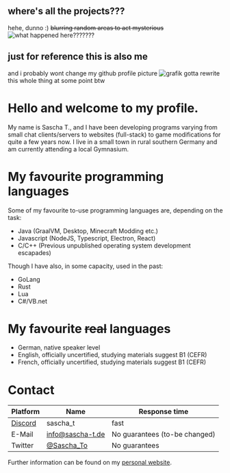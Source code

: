 ## where's all the projects???
hehe, dunno :) ~~blurring random areas to act mysterious~~
![what happened here???????](https://github.com/Sascha-T/Sascha-T/assets/16324266/9f42fd6e-41b3-4702-9aad-3bd576cfdf5b)

## just for reference this is also me
and i probably wont change my github profile picture
![grafik](https://github.com/Sascha-T/Sascha-T/assets/16324266/a06bba15-1080-487f-83bd-7ed8c3df5ba7)
gotta rewrite this whole thing at some point btw

# Hello and welcome to my profile.
My name is Sascha T., and I have been developing programs varying from small chat clients/servers to websites (full-stack) to game modifications for quite a few years now.
I live in a small town in rural southern Germany and am currently attending a local Gymnasium.

# My favourite programming languages
Some of my favourite to-use programming languages are, depending on the task:
- Java (GraalVM, Desktop, Minecraft Modding etc.)
- Javascript (NodeJS, Typescript, Electron, React)
- C/C++ (Previous unpublished operating system development escapades)

Though I have also, in some capacity, used in the past:
- GoLang
- Rust
- Lua
- C#/VB.net

# My favourite ~~real~~ languages
- German, native speaker level
- English, officially uncertified, studying materials suggest B1 (CEFR)
- French, officially uncertified, studying materials suggest B1 (CEFR)

# Contact
| Platform | Name | Response time |
| --- | --- | --- |
| [Discord](https://discord.gg) | sascha_t | fast |
| E-Mail | info@sascha-t.de | No guarantees (to-be changed) |
| Twitter | [@Sascha_To](https://twitter.com/Sascha_To) | No guarantees |

Further information can be found on my [personal website](https://web.sascha-t.de).
